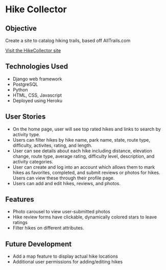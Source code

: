 # Hike Collector

## Objective
Create a site to catalog hiking trails, based off AllTrails.com

[Visit the HikeCollector site](https://hikecollector.herokuapp.com/)

## Technologies Used
- Django web framework
- PostgreSQL
- Python
- HTML, CSS, Javascript
- Deployed using Heroku

## User Stories
- On the home page, user will see top rated hikes and links to search by activity type.
- Users can filter hikes by hike name, park name, state, route type, difficulty, activites, rating, and length.
- User can see details about each hike including distance, elevation change, route type, average rating, difficulty level, description, and activity categories.
- User can create and log into an account which allows them to mark hikes as favorites, completed, and submit reviews or photos for hikes. Users can view these through their profile page.
- Users can add and edit hikes, reviews, and photos.

## Features
- Photo carousel to view user-submitted photos
- Hike review forms have clickable, dynamically colored stars to leave ratings
- Filter hikes on different attributes.

## Future Development
- Add a map feature to display actual hike locations
- Additional user permissions for adding/editing hikes
